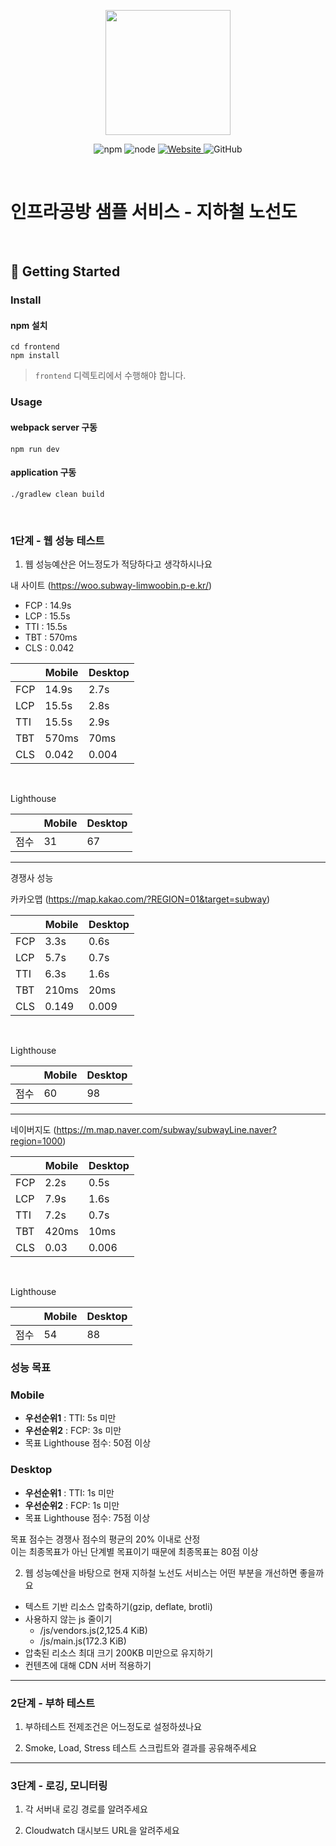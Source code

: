 <p align="center">
    <img width="200px;" src="https://raw.githubusercontent.com/woowacourse/atdd-subway-admin-frontend/master/images/main_logo.png"/>
</p>
<p align="center">
  <img alt="npm" src="https://img.shields.io/badge/npm-%3E%3D%205.5.0-blue">
  <img alt="node" src="https://img.shields.io/badge/node-%3E%3D%209.3.0-blue">
  <a href="https://edu.nextstep.camp/c/R89PYi5H" alt="nextstep atdd">
    <img alt="Website" src="https://img.shields.io/website?url=https%3A%2F%2Fedu.nextstep.camp%2Fc%2FR89PYi5H">
  </a>
  <img alt="GitHub" src="https://img.shields.io/github/license/next-step/atdd-subway-service">
</p>

<br>

# 인프라공방 샘플 서비스 - 지하철 노선도

<br>

## 🚀 Getting Started

### Install

#### npm 설치

```
cd frontend
npm install
```

> `frontend` 디렉토리에서 수행해야 합니다.

### Usage

#### webpack server 구동

```
npm run dev
```

#### application 구동

```
./gradlew clean build
```

<br>

### 1단계 - 웹 성능 테스트

1. 웹 성능예산은 어느정도가 적당하다고 생각하시나요

내 사이트 (https://woo.subway-limwoobin.p-e.kr/)

- FCP : 14.9s
- LCP : 15.5s
- TTI : 15.5s
- TBT : 570ms
- CLS : 0.042

|     | Mobile | Desktop | 
|-----|--------|---------| 
| FCP | 14.9s  | 2.7s    |
| LCP | 15.5s  | 2.8s    |
| TTI | 15.5s  | 2.9s    |
| TBT | 570ms  | 70ms    |
| CLS | 0.042  | 0.004   |

<br />

Lighthouse

|     | Mobile | Desktop |
|-----|--------|---------|
| 점수| 31     | 67      |

<hr>

경쟁사 성능

카카오맵 (https://map.kakao.com/?REGION=01&target=subway)

|     | Mobile | Desktop | 
|-----|--------|---------| 
| FCP | 3.3s   | 0.6s    |
| LCP | 5.7s   | 0.7s    |
| TTI | 6.3s   | 1.6s    |
| TBT | 210ms  | 20ms    |
| CLS | 0.149  | 0.009   |

<br />

Lighthouse

|     | Mobile | Desktop |
|-----|--------|---------|
| 점수| 60     | 98      |

<hr>

네이버지도 (https://m.map.naver.com/subway/subwayLine.naver?region=1000)

|     | Mobile | Desktop | 
|-----|--------|---------| 
| FCP | 2.2s   | 0.5s    |
| LCP | 7.9s   | 1.6s    |
| TTI | 7.2s   | 0.7s    |
| TBT | 420ms  | 10ms    |
| CLS | 0.03   | 0.006   |

<br />

Lighthouse

|     | Mobile | Desktop |
|-----|--------|---------|
| 점수| 54     | 88      |

### 성능 목표

### Mobile
- __우선순위1__ : TTI: 5s 미만
- __우선순위2__ : FCP: 3s 미만
- 목표 Lighthouse 점수: 50점 이상 

### Desktop
- __우선순위1__ : TTI: 1s 미만
- __우선순위2__ : FCP: 1s 미만
- 목표 Lighthouse 점수: 75점 이상

목표 점수는 경쟁사 점수의 평균의 20% 이내로 산정  
이는 최종목표가 아닌 단계별 목표이기 때문에 최종목표는 80점 이상 

2. 웹 성능예산을 바탕으로 현재 지하철 노선도 서비스는 어떤 부분을 개선하면 좋을까요

- 텍스트 기반 리소스 압축하기(gzip, deflate, brotli)
- 사용하지 않는 js 줄이기
  - /js/vendors.js(2,125.4 KiB)
  - /js/main.js(172.3 KiB)
- 압축된 리소스 최대 크기 200KB 미만으로 유지하기
- 컨텐츠에 대해 CDN 서버 적용하기

---

### 2단계 - 부하 테스트

1. 부하테스트 전제조건은 어느정도로 설정하셨나요

2. Smoke, Load, Stress 테스트 스크립트와 결과를 공유해주세요

---

### 3단계 - 로깅, 모니터링

1. 각 서버내 로깅 경로를 알려주세요

2. Cloudwatch 대시보드 URL을 알려주세요
